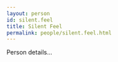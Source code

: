 ```yaml
---
layout: person
id: silent.feel
title: Silent Feel
permalink: people/silent.feel.html
---
```


Person details...